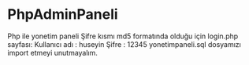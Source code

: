 # PhpAdminPaneli
Php ile yonetim paneli
Şifre kısmı md5 formatında olduğu için login.php sayfası:
Kullanıcı adı : huseyin
Şifre         : 12345
yonetimpaneli.sql dosyamızı import etmeyi unutmayalım.
